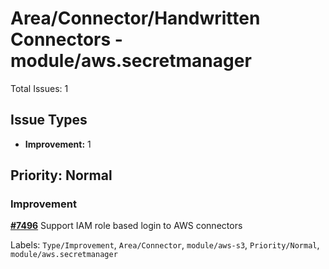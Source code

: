 # Area/Connector/Handwritten Connectors - module/aws.secretmanager

Total Issues: 1

## Issue Types

- **Improvement:** 1

## Priority: Normal

### Improvement

**[#7496](https://github.com/ballerina-platform/ballerina-library/issues/7496)** Support IAM role based login to AWS connectors

Labels: `Type/Improvement`, `Area/Connector`, `module/aws-s3`, `Priority/Normal`, `module/aws.secretmanager`

